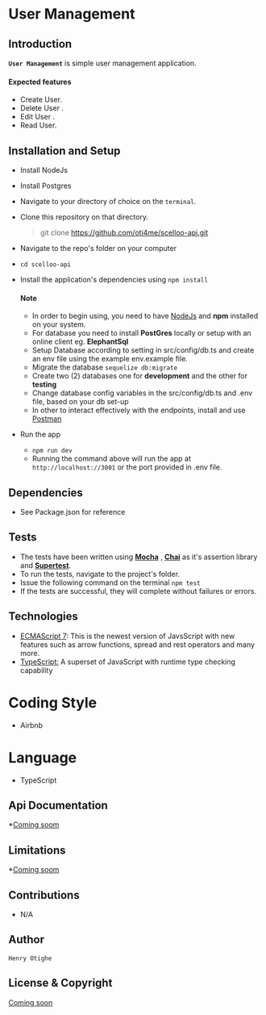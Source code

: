 # User Management

## Introduction

**`User Management`** is simple user management application.

#### Expected features

- Create User.
- Delete User .
- Edit User .
- Read User.

## Installation and Setup

- Install NodeJs
- Install Postgres
- Navigate to your directory of choice on the `terminal`.
- Clone this repository on that directory.

  > git clone https://github.com/oti4me/scelloo-api.git

- Navigate to the repo's folder on your computer
- `cd scelloo-api`
- Install the application's dependencies using `npm install`

  #### Note

  - In order to begin using, you need to have [NodeJs](https://nodejs.org) and **npm** installed on your system.
  - For database you need to install **PostGres** locally or setup with an online client eg. **ElephantSql**
  - Setup Database according to setting in src/config/db.ts and create an env file using the example env.example file.
  - Migrate the database `sequelize db:migrate`
  - Create two (2) databases one for **development** and the other for **testing**
  - Change database config variables in the src/config/db.ts and .env file, based on your db set-up
  - In other to interact effectively with the endpoints, install and use [Postman](https://www.getpostman.com/)

- Run the app
  - `npm run dev`
  - Running the command above will run the app at `http://localhost://3001` or the port provided in .env file.

## Dependencies

- See Package.json for reference

## Tests

- The tests have been written using **[Mocha](https://www.npmjs.com/package/mocha)** , **[Chai](https://www.npmjs.com/package/chai)** as it's assertion library and **[Supertest](https://www.npmjs.com/package/supertest)**.
- To run the tests, navigate to the project's folder.
- Issue the following command on the terminal `npm test`
- If the tests are successful, they will complete without failures or errors.

## Technologies

- [ECMAScript 7](http://es7-features.org/): This is the newest version of JavsScript with new features such as arrow functions, spread and rest operators and many more.
- [TypeScript:](https://www.typescriptlang.org/) A superset of JavaScript with runtime type checking capability

# Coding Style

- Airbnb

# Language

- TypeScript

## Api Documentation

\*[Coming soom]()

## Limitations

\*[Coming soom]()

## Contributions

- N/A

## Author

    Henry Otighe

## License & Copyright

[Coming soon]()
